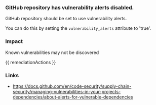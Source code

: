 
### GitHub repository has vulnerability alerts disabled.

GitHub repository should be set to use vulnerability alerts.

You can do this by setting the <code>vulnerability_alerts</code> attribute to 'true'.

### Impact
Known vulnerabilities may not be discovered

<!-- DO NOT CHANGE -->
{{ remediationActions }}

### Links
- https://docs.github.com/en/code-security/supply-chain-security/managing-vulnerabilities-in-your-projects-dependencies/about-alerts-for-vulnerable-dependencies
